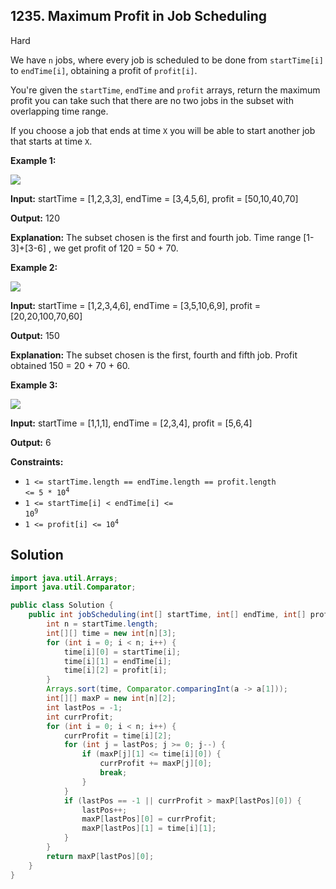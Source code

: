 ## 1235\. Maximum Profit in Job Scheduling

Hard

We have `n` jobs, where every job is scheduled to be done from `startTime[i]` to `endTime[i]`, obtaining a profit of `profit[i]`.

You're given the `startTime`, `endTime` and `profit` arrays, return the maximum profit you can take such that there are no two jobs in the subset with overlapping time range.

If you choose a job that ends at time `X` you will be able to start another job that starts at time `X`.

**Example 1:**

**![](https://assets.leetcode.com/uploads/2019/10/10/sample1_1584.png)**

**Input:** startTime = [1,2,3,3], endTime = [3,4,5,6], profit = [50,10,40,70]

**Output:** 120

**Explanation:** The subset chosen is the first and fourth job. Time range [1-3]+[3-6] , we get profit of 120 = 50 + 70.

**Example 2:**

**![](https://assets.leetcode.com/uploads/2019/10/10/sample22_1584.png)**

**Input:** startTime = [1,2,3,4,6], endTime = [3,5,10,6,9], profit = [20,20,100,70,60]

**Output:** 150

**Explanation:** The subset chosen is the first, fourth and fifth job. Profit obtained 150 = 20 + 70 + 60.

**Example 3:**

**![](https://assets.leetcode.com/uploads/2019/10/10/sample3_1584.png)**

**Input:** startTime = [1,1,1], endTime = [2,3,4], profit = [5,6,4]

**Output:** 6

**Constraints:**

*   <code>1 <= startTime.length == endTime.length == profit.length <= 5 * 10<sup>4</sup></code>
*   <code>1 <= startTime[i] < endTime[i] <= 10<sup>9</sup></code>
*   <code>1 <= profit[i] <= 10<sup>4</sup></code>

## Solution

```java
import java.util.Arrays;
import java.util.Comparator;

public class Solution {
    public int jobScheduling(int[] startTime, int[] endTime, int[] profit) {
        int n = startTime.length;
        int[][] time = new int[n][3];
        for (int i = 0; i < n; i++) {
            time[i][0] = startTime[i];
            time[i][1] = endTime[i];
            time[i][2] = profit[i];
        }
        Arrays.sort(time, Comparator.comparingInt(a -> a[1]));
        int[][] maxP = new int[n][2];
        int lastPos = -1;
        int currProfit;
        for (int i = 0; i < n; i++) {
            currProfit = time[i][2];
            for (int j = lastPos; j >= 0; j--) {
                if (maxP[j][1] <= time[i][0]) {
                    currProfit += maxP[j][0];
                    break;
                }
            }
            if (lastPos == -1 || currProfit > maxP[lastPos][0]) {
                lastPos++;
                maxP[lastPos][0] = currProfit;
                maxP[lastPos][1] = time[i][1];
            }
        }
        return maxP[lastPos][0];
    }
}
```